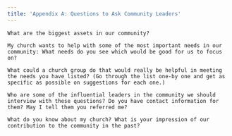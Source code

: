 ```yaml
---
title: 'Appendix A: Questions to Ask Community Leaders'
---
```


`What are the biggest assets in our community?`

`My church wants to help with some of the most important needs in our community: What needs do you see which would be good for us to focus on?`

`What could a church group do that would really be helpful in meeting the needs you have listed? (Go through the list one-by one and get as specific as possible on suggestions for each one.)`

`Who are some of the influential leaders in the community we should interview with these questions? Do you have contact information for them? May I tell them you referred me?`

`What do you know about my church? What is your impression of our contribution to the community in the past?`